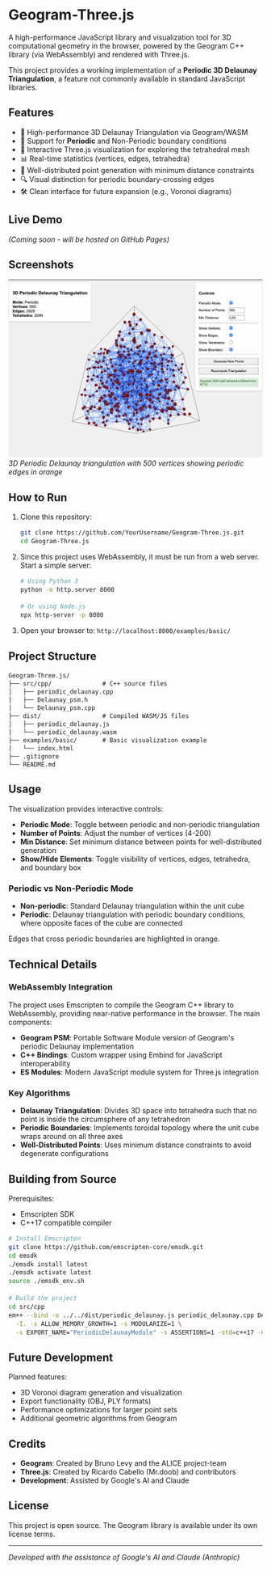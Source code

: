 # Geogram-Three.js

A high-performance JavaScript library and visualization tool for 3D computational geometry in the browser, powered by the Geogram C++ library (via WebAssembly) and rendered with Three.js.

This project provides a working implementation of a **Periodic 3D Delaunay Triangulation**, a feature not commonly available in standard JavaScript libraries.

## Features

- 🚀 High-performance 3D Delaunay Triangulation via Geogram/WASM
- 🔄 Support for **Periodic** and Non-Periodic boundary conditions
- 🎨 Interactive Three.js visualization for exploring the tetrahedral mesh
- 📊 Real-time statistics (vertices, edges, tetrahedra)
- 🎯 Well-distributed point generation with minimum distance constraints
- 🔍 Visual distinction for periodic boundary-crossing edges
- 🛠️ Clean interface for future expansion (e.g., Voronoi diagrams)

## Live Demo

*(Coming soon - will be hosted on GitHub Pages)*

## Screenshots

![Periodic Delaunay Triangulation](docs/screenshot.png)
*3D Periodic Delaunay triangulation with 500 vertices showing periodic edges in orange*

## How to Run

1. Clone this repository:
   ```bash
   git clone https://github.com/YourUsername/Geogram-Three.js.git
   cd Geogram-Three.js
   ```

2. Since this project uses WebAssembly, it must be run from a web server. Start a simple server:
   ```bash
   # Using Python 3
   python -m http.server 8000
   
   # Or using Node.js
   npx http-server -p 8000
   ```

3. Open your browser to: `http://localhost:8000/examples/basic/`

## Project Structure

```
Geogram-Three.js/
├── src/cpp/              # C++ source files
│   ├── periodic_delaunay.cpp
│   ├── Delaunay_psm.h
│   └── Delaunay_psm.cpp
├── dist/                 # Compiled WASM/JS files
│   ├── periodic_delaunay.js
│   └── periodic_delaunay.wasm
├── examples/basic/       # Basic visualization example
│   └── index.html
├── .gitignore
└── README.md
```

## Usage

The visualization provides interactive controls:

- **Periodic Mode**: Toggle between periodic and non-periodic triangulation
- **Number of Points**: Adjust the number of vertices (4-200)
- **Min Distance**: Set minimum distance between points for well-distributed generation
- **Show/Hide Elements**: Toggle visibility of vertices, edges, tetrahedra, and boundary box

### Periodic vs Non-Periodic Mode

- **Non-periodic**: Standard Delaunay triangulation within the unit cube
- **Periodic**: Delaunay triangulation with periodic boundary conditions, where opposite faces of the cube are connected

Edges that cross periodic boundaries are highlighted in orange.

## Technical Details

### WebAssembly Integration

The project uses Emscripten to compile the Geogram C++ library to WebAssembly, providing near-native performance in the browser. The main components:

- **Geogram PSM**: Portable Software Module version of Geogram's periodic Delaunay implementation
- **C++ Bindings**: Custom wrapper using Embind for JavaScript interoperability
- **ES Modules**: Modern JavaScript module system for Three.js integration

### Key Algorithms

- **Delaunay Triangulation**: Divides 3D space into tetrahedra such that no point is inside the circumsphere of any tetrahedron
- **Periodic Boundaries**: Implements toroidal topology where the unit cube wraps around on all three axes
- **Well-Distributed Points**: Uses minimum distance constraints to avoid degenerate configurations

## Building from Source

Prerequisites:
- Emscripten SDK
- C++17 compatible compiler

```bash
# Install Emscripten
git clone https://github.com/emscripten-core/emsdk.git
cd emsdk
./emsdk install latest
./emsdk activate latest
source ./emsdk_env.sh

# Build the project
cd src/cpp
em++ --bind -o ../../dist/periodic_delaunay.js periodic_delaunay.cpp Delaunay_psm.cpp \
  -I. -s ALLOW_MEMORY_GROWTH=1 -s MODULARIZE=1 \
  -s EXPORT_NAME="PeriodicDelaunayModule" -s ASSERTIONS=1 -std=c++17 -O2
```

## Future Development

Planned features:
- 3D Voronoi diagram generation and visualization
- Export functionality (OBJ, PLY formats)
- Performance optimizations for larger point sets
- Additional geometric algorithms from Geogram

## Credits

- **Geogram**: Created by Bruno Levy and the ALICE project-team
- **Three.js**: Created by Ricardo Cabello (Mr.doob) and contributors
- **Development**: Assisted by Google's AI and Claude

## License

This project is open source. The Geogram library is available under its own license terms.

---

*Developed with the assistance of Google's AI and Claude (Anthropic)* 
